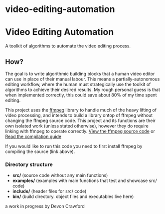 # video-editing-automation
# Video Editing Automation
A toolkit of algorithms to automate the video editing process.

## How?
The goal is to write algorithmic building blocks that a human video editor can use
in place of their manual labour. This means a partially-autonomous editing
workflow, where the human must strategically use the toolkit of algorithms to
achieve their desired results. My rough personal guess is that when implemented
correctly, this could save about 80% of my time spent editing.

This project uses the [ffmpeg](https://ffmpeg.org/ffmpeg.html) library to handle much
of the heavy lifting of video processing, and intends to
build a library ontop of ffmpeg without changing the ffmpeg source code.
This project and its functions are their own isolated work (unless stated otherwise), however they do require linking with ffmpeg to operate correctly.
[View the ffmpeg source code](https://github.com/FFmpeg/FFmpeg) or
[Read the compilation guide](https://trac.ffmpeg.org/wiki/CompilationGuide/Generic)

If you would like to run this code you need to first install ffmpeg by compiling
the source (link above).

### Directory structure
- **src/** (source code without any main functions)
- **examples/** (examples with main functions that test and showcase src/ code)
- **include/** (header files for src/ code)
- **bin/** (build directory. object files and executables live here)

a work in progress by Devon Crawford
